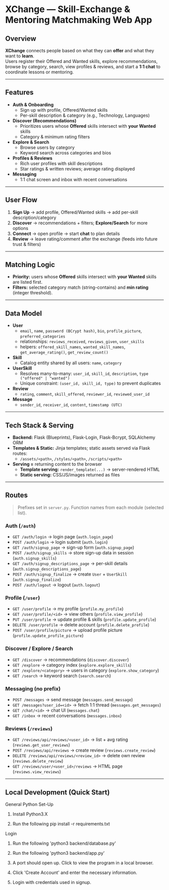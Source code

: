 # XChange — Skill-Exchange & Mentoring Matchmaking Web App

## Overview
**XChange** connects people based on what they can **offer** and what they want to **learn**.  
Users register their Offered and Wanted skills, explore recommendations, browse by category, search, view profiles & reviews, and start a **1:1 chat** to coordinate lessons or mentoring.

---

## Features
- **Auth & Onboarding**
  - Sign up with profile, Offered/Wanted skills
  - Per-skill description & category (e.g., Technology, Languages)
- **Discover (Recommendations)**
  - Prioritizes users whose **Offered** skills intersect with **your Wanted** skills
  - Category & minimum rating filters
- **Explore & Search**
  - Browse users by category
  - Keyword search across categories and bios
- **Profiles & Reviews**
  - Rich user profiles with skill descriptions
  - Star ratings & written reviews; average rating displayed
- **Messaging**
  - 1:1 chat screen and inbox with recent conversations

---

## User Flow
1. **Sign Up** → add profile, Offered/Wanted skills → add per-skill description/category  
2. **Discover** → recommendations + filters; **Explore/Search** for more options  
3. **Connect** → open profile → start **chat** to plan details  
4. **Review** → leave rating/comment after the exchange (feeds into future trust & filters)

---

## Matching Logic
- **Priority:** users whose **Offered** skills intersect with **your Wanted** skills are listed first.
- **Filters:** selected category match (string-contains) and **min rating** (integer threshold).

---

## Data Model
- **User**
  - `email`, `name`, `password (BCrypt hash)`, `bio`, `profile_picture`, `preferred_categories`
  - relationships: `reviews_received`, `reviews_given`, `user_skills`
  - helpers: `offered_skill_names`, `wanted_skill_names`, `get_average_rating()`, `get_review_count()`
- **Skill**
  - Catalog entity shared by all users: `name`, `category`
- **UserSkill**
  - Resolves many-to-many: `user_id`, `skill_id`, `description`, `type ("offered" | "wanted")`
  - Unique constraint: `(user_id, skill_id, type)` to prevent duplicates
- **Review**
  - `rating`, `comment`, `skill_offered`, `reviewer_id`, `reviewed_user_id`
- **Message**
  - `sender_id`, `receiver_id`, `content`, `timestamp (UTC)`

---

## Tech Stack & Serving
- **Backend:** Flask (Blueprints), Flask-Login, Flask-Bcrypt, SQLAlchemy ORM
- **Templates & Static:** Jinja templates; static assets served via Flask routes:
  - `/assets/<path>`, `/styles/<path>`, `/scripts/<path>`
- **Serving =** returning content to the browser
  - **Template serving:** `render_template(...)` → server-rendered HTML
  - **Static serving:** CSS/JS/images returned as files

---

## Routes 
> Prefixes set in `server.py`. Function names from each module (selected list).

### Auth (`/auth`)
- `GET /auth/login` → login page (`auth.login_page`)
- `POST /auth/login` → login submit (`auth.login`)
- `GET /auth/signup_page` → sign-up form (`auth.signup_page`)
- `POST /auth/signup_skills` → store sign-up data in session (`auth.signup_skills`)
- `GET /auth/signup_descriptions_page` → per-skill details (`auth.signup_descriptions_page`)
- `POST /auth/signup_finalize` → create `User` + `UserSkill` (`auth.signup_finalize`)
- `POST /auth/logout` → logout (`auth.logout`)

### Profile (`/user`)
- `GET /user/profile` → my profile (`profile.my_profile`)
- `GET /user/profile/<id>` → view others (`profile.view_profile`)
- `PUT /user/profile` → update profile & skills (`profile.update_profile`)
- `DELETE /user/profile` → delete account (`profile.delete_profile`)
- `POST /user/profile/picture` → upload profile picture (`profile.update_profile_picture`)

### Discover / Explore / Search
- `GET /discover` → recommendations (`discover.discover`)
- `GET /explore` → category index (`explore.explore_skills`)
- `GET /explore/<category>` → users in category (`explore.show_category`)
- `GET /search` → keyword search (`search.search`)

### Messaging (no prefix)
- `POST /messages` → send message (`messages.send_message`)
- `GET /messages?user_id=<id>` → fetch 1:1 thread (`messages.get_messages`)
- `GET /chat/<id>` → chat UI (`messages.chat`)
- `GET /inbox` → recent conversations (`messages.inbox`)

### Reviews (`/reviews`)
- `GET /reviews/api/reviews/<user_id>` → list + avg rating (`reviews.get_user_reviews`)
- `POST /reviews/api/reviews` → create review (`reviews.create_review`)
- `DELETE /reviews/api/reviews/<review_id>` → delete own review (`reviews.delete_review`)
- `GET /reviews/user/<user_id>/reviews` → HTML page (`reviews.view_reviews`)

---

## Local Development (Quick Start)
General Python Set-Up
1. Install Python3.X

2. Run the following pip install -r requirements.txt

Login
1. Run the following 'python3 backend/database.py'

2. Run the following 'python3 backend/app.py'

3. A port should open up. Click to view the program in a local browser.

4. Click 'Create Account' and enter the necessary information.

5. Login with credentials used in signup.